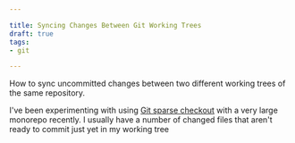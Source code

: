 ```yaml
---

title: Syncing Changes Between Git Working Trees
draft: true
tags:
- git

---
```


How to sync uncommitted changes between two different working trees of the same repository.

I've been experimenting with using [Git sparse checkout](https://git-scm.com/docs/git-sparse-checkout) with a very large monorepo recently. I usually have a number of changed files that aren't ready to commit just yet in my working tree
<!--stackedit_data:
eyJoaXN0b3J5IjpbLTQwOTM1MTI5NF19
-->